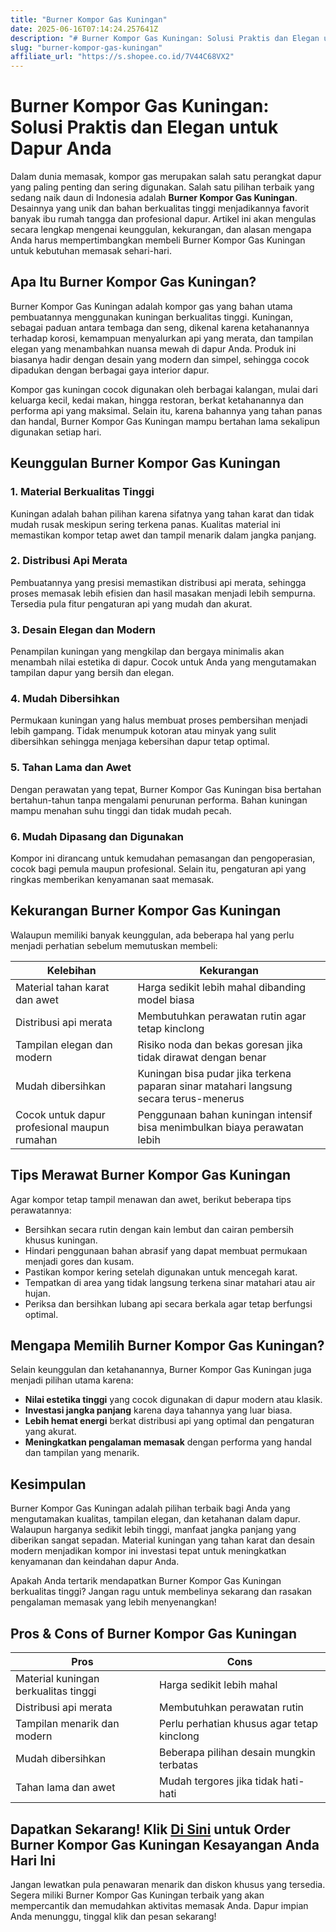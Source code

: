 ```yaml
---
title: "Burner Kompor Gas Kuningan"
date: 2025-06-16T07:14:24.257641Z
description: "# Burner Kompor Gas Kuningan: Solusi Praktis dan Elegan untuk Dapur Anda..."
slug: "burner-kompor-gas-kuningan"
affiliate_url: "https://s.shopee.co.id/7V44C68VX2"
---
```

# Burner Kompor Gas Kuningan: Solusi Praktis dan Elegan untuk Dapur Anda

Dalam dunia memasak, kompor gas merupakan salah satu perangkat dapur yang paling penting dan sering digunakan. Salah satu pilihan terbaik yang sedang naik daun di Indonesia adalah **Burner Kompor Gas Kuningan**. Desainnya yang unik dan bahan berkualitas tinggi menjadikannya favorit banyak ibu rumah tangga dan profesional dapur. Artikel ini akan mengulas secara lengkap mengenai keunggulan, kekurangan, dan alasan mengapa Anda harus mempertimbangkan membeli Burner Kompor Gas Kuningan untuk kebutuhan memasak sehari-hari.

## Apa Itu Burner Kompor Gas Kuningan?

Burner Kompor Gas Kuningan adalah kompor gas yang bahan utama pembuatannya menggunakan kuningan berkualitas tinggi. Kuningan, sebagai paduan antara tembaga dan seng, dikenal karena ketahanannya terhadap korosi, kemampuan menyalurkan api yang merata, dan tampilan elegan yang menambahkan nuansa mewah di dapur Anda. Produk ini biasanya hadir dengan desain yang modern dan simpel, sehingga cocok dipadukan dengan berbagai gaya interior dapur.

Kompor gas kuningan cocok digunakan oleh berbagai kalangan, mulai dari keluarga kecil, kedai makan, hingga restoran, berkat ketahanannya dan performa api yang maksimal. Selain itu, karena bahannya yang tahan panas dan handal, Burner Kompor Gas Kuningan mampu bertahan lama sekalipun digunakan setiap hari.

## Keunggulan Burner Kompor Gas Kuningan

### 1. Material Berkualitas Tinggi
Kuningan adalah bahan pilihan karena sifatnya yang tahan karat dan tidak mudah rusak meskipun sering terkena panas. Kualitas material ini memastikan kompor tetap awet dan tampil menarik dalam jangka panjang.

### 2. Distribusi Api Merata
Pembuatannya yang presisi memastikan distribusi api merata, sehingga proses memasak lebih efisien dan hasil masakan menjadi lebih sempurna. Tersedia pula fitur pengaturan api yang mudah dan akurat.

### 3. Desain Elegan dan Modern
Penampilan kuningan yang mengkilap dan bergaya minimalis akan menambah nilai estetika di dapur. Cocok untuk Anda yang mengutamakan tampilan dapur yang bersih dan elegan.

### 4. Mudah Dibersihkan
Permukaan kuningan yang halus membuat proses pembersihan menjadi lebih gampang. Tidak menumpuk kotoran atau minyak yang sulit dibersihkan sehingga menjaga kebersihan dapur tetap optimal.

### 5. Tahan Lama dan Awet
Dengan perawatan yang tepat, Burner Kompor Gas Kuningan bisa bertahan bertahun-tahun tanpa mengalami penurunan performa. Bahan kuningan mampu menahan suhu tinggi dan tidak mudah pecah.

### 6. Mudah Dipasang dan Digunakan
Kompor ini dirancang untuk kemudahan pemasangan dan pengoperasian, cocok bagi pemula maupun profesional. Selain itu, pengaturan api yang ringkas memberikan kenyamanan saat memasak.

## Kekurangan Burner Kompor Gas Kuningan

Walaupun memiliki banyak keunggulan, ada beberapa hal yang perlu menjadi perhatian sebelum memutuskan membeli:

| **Kelebihan** | **Kekurangan** |
|----------------|----------------|
| Material tahan karat dan awet | Harga sedikit lebih mahal dibanding model biasa |
| Distribusi api merata | Membutuhkan perawatan rutin agar tetap kinclong |
| Tampilan elegan dan modern | Risiko noda dan bekas goresan jika tidak dirawat dengan benar |
| Mudah dibersihkan | Kuningan bisa pudar jika terkena paparan sinar matahari langsung secara terus-menerus |
| Cocok untuk dapur profesional maupun rumahan | Penggunaan bahan kuningan intensif bisa menimbulkan biaya perawatan lebih |

## Tips Merawat Burner Kompor Gas Kuningan

Agar kompor tetap tampil menawan dan awet, berikut beberapa tips perawatannya:

- Bersihkan secara rutin dengan kain lembut dan cairan pembersih khusus kuningan.
- Hindari penggunaan bahan abrasif yang dapat membuat permukaan menjadi gores dan kusam.
- Pastikan kompor kering setelah digunakan untuk mencegah karat.
- Tempatkan di area yang tidak langsung terkena sinar matahari atau air hujan.
- Periksa dan bersihkan lubang api secara berkala agar tetap berfungsi optimal.

## Mengapa Memilih Burner Kompor Gas Kuningan?

Selain keunggulan dan ketahanannya, Burner Kompor Gas Kuningan juga menjadi pilihan utama karena:

- **Nilai estetika tinggi** yang cocok digunakan di dapur modern atau klasik.
- **Investasi jangka panjang** karena daya tahannya yang luar biasa.
- **Lebih hemat energi** berkat distribusi api yang optimal dan pengaturan yang akurat.
- **Meningkatkan pengalaman memasak** dengan performa yang handal dan tampilan yang menarik.

## Kesimpulan

Burner Kompor Gas Kuningan adalah pilihan terbaik bagi Anda yang mengutamakan kualitas, tampilan elegan, dan ketahanan dalam dapur. Walaupun harganya sedikit lebih tinggi, manfaat jangka panjang yang diberikan sangat sepadan. Material kuningan yang tahan karat dan desain modern menjadikan kompor ini investasi tepat untuk meningkatkan kenyamanan dan keindahan dapur Anda.

Apakah Anda tertarik mendapatkan Burner Kompor Gas Kuningan berkualitas tinggi? Jangan ragu untuk membelinya sekarang dan rasakan pengalaman memasak yang lebih menyenangkan!

## Pros & Cons of Burner Kompor Gas Kuningan

| **Pros** | **Cons** |
|------------------------------|-----------------------------|
| Material kuningan berkualitas tinggi | Harga sedikit lebih mahal |
| Distribusi api merata | Membutuhkan perawatan rutin |
| Tampilan menarik dan modern | Perlu perhatian khusus agar tetap kinclong |
| Mudah dibersihkan | Beberapa pilihan desain mungkin terbatas |
| Tahan lama dan awet | Mudah tergores jika tidak hati-hati |

## Dapatkan Sekarang! Klik [Di Sini](https://s.shopee.co.id/7V44C68VX2) untuk Order Burner Kompor Gas Kuningan Kesayangan Anda Hari Ini

Jangan lewatkan pula penawaran menarik dan diskon khusus yang tersedia. Segera miliki Burner Kompor Gas Kuningan terbaik yang akan mempercantik dan memudahkan aktivitas memasak Anda. Dapur impian Anda menunggu, tinggal klik dan pesan sekarang!
